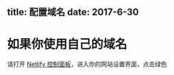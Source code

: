 title: 配置域名
date: 2017-6-30
---
# 如果你使用自己的域名
请打开 [Netlify 控制面板](https://app.netlify.com)，进入你的网站设置界面，点击绿色 